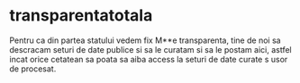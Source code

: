 # transparentatotala
Pentru ca din partea statului vedem fix M**e transparenta, tine de noi sa descracam seturi de date publice si sa le curatam si sa le postam aici, astfel incat orice cetatean sa poata sa aiba access la seturi de date curate s usor de procesat.

